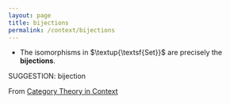 ```yaml
---
layout: page
title: bijections
permalink: /context/bijections
---
```

-  The isomorphisms in $\textup{\textsf{Set}}$ are precisely the **bijections**.

SUGGESTION: bijection

From [Category Theory in Context](https://mathgloss.github.io/MathGloss/context.html)